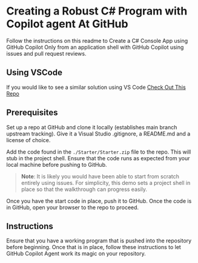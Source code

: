# Creating a Robust C# Program with Copilot agent At GitHub

Follow the instructions on this readme to Create a C# Console App using GitHub Copilot Only from an application shell with GitHub Copilot using issues and pull request reviews.

## Using VSCode

If you would like to see a similar solution using VS Code [Check Out This Repo](...)  

## Prerequisites

Set up a repo at GitHub and clone it locally (establishes main branch upstream tracking).  Give it a Visual Studio .gitignore, a README.md and a license of choice. 

Add the code found in the `./Starter/Starter.zip` file to the repo. This will stub in the project shell.  Ensure that the code runs as expected from your local machine before pushing to GitHub.

>**Note**: It is likely you would have been able to start from scratch entirely using issues.  For simplicity, this demo sets a project shell in place so that the walkthrough can progress easily.  

Once you have the start code in place, push it to GitHub.  Once the code is in GitHub, open your browser to the repo to proceed.

## Instructions

Ensure that you have a working program that is pushed into the repository before beginning.  Once that is in place, follow these instructions to let GitHub Copilot Agent work its magic on your repository.





